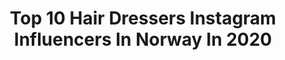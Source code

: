 ---
title: Top 10 Hair Dressers Instagram Influencers In Norway In 2020
description: >-
  Find top hair dressers Instagram influencers in Norway in 2020. Most popular hashtags: #hair #17mai #fashion #visitnorway.
platform: Instagram
profiles:
  - username: "sinemadelen"
    fullname: >-
      𝐒𝐈𝐍𝐄 𝐌𝐀𝐃𝐄𝐋𝐄𝐍 𝐎𝐌𝐃𝐀𝐋
    location: "Norway"
    followers: 4886
    engagement: 3191
    commentsToLikes: 0.027462
    id: ck1385phhelt60i194kpxcfta
    verified: false
    hashtags: ""
  - username: "pennyheartbleed"
    fullname: >-
      PennyHeartbleed
    location: "Norway"
    followers: 41305
    engagement: 605
    commentsToLikes: 0.024049
    id: ck5cahsaadfrg0i11jxmjj2is
    verified: false
    hashtags: "#retrofashion, #vendulalondon, #classicglam, #misscandyfloss"
  - username: "lottemyrseth"
    fullname: >-
      Lotte Myrseth
    location: "Norway"
    followers: 23967
    engagement: 556
    commentsToLikes: 0.008636
    id: ck5q5dkbvsec40i118ak49tsx
    verified: false
    hashtags: "#reklame, #corona, #vibrance, #coronatime"
  - username: "inasunart"
    fullname: >-
      Illustrator Ina-Kristin Sundet
    location: "Norway"
    followers: 5821
    engagement: 1083
    commentsToLikes: 0.065315
    id: ckaosnrtcs9xd0i78vdo5jzix
    verified: false
    hashtags: "#fanart, #goddessart, #hippiedrawing, #freya"
  - username: "tomaserdismakeup"
    fullname: >-
      Tomas Erdis 🙋🏻‍♂️
    location: "Norway"
    followers: 10259
    engagement: 486
    commentsToLikes: 0.199110
    id: ck5qa5tsjeozz0i11i8fmsmrn
    verified: false
    hashtags: "#hairstylist, #geilo, #mineralmakeup, #newsingle"
  - username: "theofficial_emma_"
    fullname: >-
      eMMa
    location: "Norway"
    followers: 229044
    engagement: 973
    commentsToLikes: 0.021620
    id: ck138c6fdfikp0i19zipgrh1x
    verified: true
    hashtags: "#school, #17mai, #goodfriends, #thinking"
  - username: "aanjaha"
    fullname: >-
      Anja Hansen
    location: "Norway"
    followers: 9701
    engagement: 839
    commentsToLikes: 0.435804
    id: ck9wevvp8m2fe0j78xx2c8c8x
    verified: false
    hashtags: "#delicious, #ramnfloget, #viewpoint, #morning"
  - username: "malintrane"
    fullname: >-
      Malin
    location: "Norway"
    followers: 22398
    engagement: 316
    commentsToLikes: 0.121257
    id: ck0u60ycm0mds0i19w1c86ktj
    verified: false
    hashtags: "#costume, #boysmom, #cutest, #hairinspo"
  - username: "rmabeauty"
    fullname: >-
      RAGNHILD MARGRETHE
    location: "Norway"
    followers: 31925
    engagement: 185
    commentsToLikes: 0.062531
    id: ck5q5dkayseb60i11ff3h6m06
    verified: false
    hashtags: "#hair, #hairinspo, #makeuptutorial, #sophieelisexmymuse"
  - username: "merethe_bakkli"
    fullname: >-
      Interior • Mom • Lifestyle
    location: "Norway"
    followers: 2652
    engagement: 1885
    commentsToLikes: 0.539817
    id: ck8tbnvsgweo50j78lugu0j5e
    verified: false
    hashtags: "#stue, #bedroom, #loveyou, #selfie"
---